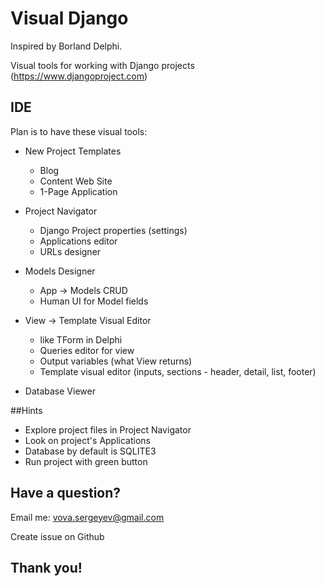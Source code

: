 # Visual Django

Inspired by Borland Delphi.

Visual tools for working with Django projects (https://www.djangoproject.com)

## IDE

Plan is to have these visual tools:

 * New Project Templates
   * Blog
   * Content Web Site
   * 1-Page Application
   
 * Project Navigator
   * Django Project properties (settings)
   * Applications editor
   * URLs designer
   
 * Models Designer
   * App -> Models CRUD
   * Human UI for Model fields
   
 * View -> Template Visual Editor
   * like TForm in Delphi
   * Queries editor for view
   * Output variables (what View returns)
   * Template visual editor (inputs, sections - header, detail, list, footer)
   
 * Database Viewer
 

##Hints

 * Explore project files in Project Navigator
 * Look on project's Applications
 * Database by default is SQLITE3
 * Run project with green button

 ## Have a question?
 
 Email me: vova.sergeyev@gmail.com
 
 Create issue on Github
 
 ## Thank you!
